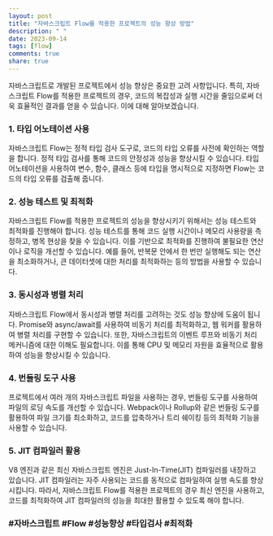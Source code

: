 ```yaml
---
layout: post
title: "자바스크립트 Flow를 적용한 프로젝트의 성능 향상 방법"
description: " "
date: 2023-09-14
tags: [flow]
comments: true
share: true
---
```


자바스크립트로 개발된 프로젝트에서 성능 향상은 중요한 고려 사항입니다. 특히, 자바스크립트 Flow를 적용한 프로젝트의 경우, 코드의 복잡성과 실행 시간을 줄임으로써 더욱 효율적인 결과를 얻을 수 있습니다. 이에 대해 알아보겠습니다.

### 1. 타입 어노테이션 사용
자바스크립트 Flow는 정적 타입 검사 도구로, 코드의 타입 오류를 사전에 확인하는 역할을 합니다. 정적 타입 검사를 통해 코드의 안정성과 성능을 향상시킬 수 있습니다. 타입 어노테이션을 사용하여 변수, 함수, 클래스 등에 타입을 명시적으로 지정하면 Flow는 코드의 타입 오류를 검출해 줍니다.

### 2. 성능 테스트 및 최적화
자바스크립트 Flow를 적용한 프로젝트의 성능을 향상시키기 위해서는 성능 테스트와 최적화를 진행해야 합니다. 성능 테스트를 통해 코드 실행 시간이나 메모리 사용량을 측정하고, 병목 현상을 찾을 수 있습니다. 이를 기반으로 최적화를 진행하여 불필요한 연산이나 로직을 개선할 수 있습니다. 예를 들어, 반복문 안에서 한 번만 실행해도 되는 연산을 최소화하거나, 큰 데이터셋에 대한 처리를 최적화하는 등의 방법을 사용할 수 있습니다.

### 3. 동시성과 병렬 처리
자바스크립트 Flow에서 동시성과 병렬 처리를 고려하는 것도 성능 향상에 도움이 됩니다. Promise와 async/await를 사용하여 비동기 처리를 최적화하고, 웹 워커를 활용하여 병렬 처리를 구현할 수 있습니다. 또한, 자바스크립트의 이벤트 루프와 비동기 처리 메커니즘에 대한 이해도 필요합니다. 이를 통해 CPU 및 메모리 자원을 효율적으로 활용하여 성능을 향상시킬 수 있습니다.

### 4. 번들링 도구 사용
프로젝트에서 여러 개의 자바스크립트 파일을 사용하는 경우, 번들링 도구를 사용하여 파일의 로딩 속도를 개선할 수 있습니다. Webpack이나 Rollup와 같은 번들링 도구를 활용하여 파일 크기를 최소화하고, 코드를 압축하거나 트리 쉐이킹 등의 최적화 기능을 사용할 수 있습니다.

### 5. JIT 컴파일러 활용
V8 엔진과 같은 최신 자바스크립트 엔진은 Just-In-Time(JIT) 컴파일러를 내장하고 있습니다. JIT 컴파일러는 자주 사용되는 코드를 동적으로 컴파일하여 실행 속도를 향상시킵니다. 따라서, 자바스크립트 Flow를 적용한 프로젝트의 경우 최신 엔진을 사용하고, 코드를 최적화하여 JIT 컴파일러의 성능을 최대한 활용할 수 있도록 해야 합니다.

### #자바스크립트 #Flow #성능향상 #타입검사 #최적화